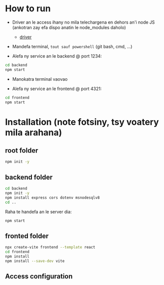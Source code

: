 # How to run
- Driver an le access ihany no mila telechargena en dehors an'i node JS (ankotran zay efa dispo anatin le node_modules daholo) 
    - [driver](https://www.microsoft.com/en-us/download/details.aspx?id=54920)

- Mandefa terminal, `tout sauf powershell` (git bash, cmd, ...)

- Alefa ny service an le backend @ port 1234:
```bash
cd backend
npm start
```
- Manokatra terminal vaovao 

- Alefa ny service an le frontend @ port 4321:
```bash
cd frontend
npm start
```

# Installation (note fotsiny, tsy voatery mila arahana)
## root folder
```bash
npm init -y
```

## backend folder
```bash
cd backend
npm init -y
npm install express cors dotenv msnodesqlv8 
cd ..
```

Raha te handefa an le server dia:
```bash
npm start
```

## fronted folder
```bash
npx create-vite frontend --template react
cd frontend
npm install
npm install --save-dev vite
```

## Access configuration
